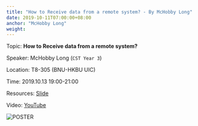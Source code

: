 ```yaml
---
title: "How to Receive data from a remote system? - By McHobby Long"
date: 2019-10-11T07:00:00+08:00
anchor: "McHobby Long"
weight:
---
```


Topic: **How to Receive data from a remote system?**

Speaker: McHobby Long (`CST Year 3`)

Location: T8-305 (BNU-HKBU UIC)

Time: 2019.10.13 19:00-21:00

Resources: [Slide](https://github.com/UICHCC/HCC-Lectures/blob/master/Introduction-to-Download/20191013_Download.pdf)

Video: [YouTube](https://www.youtube.com/watch?v=jlISQF6bBoc)

![POSTER](https://i.loli.net/2019/10/11/D2ENsRV9xIczASa.png)
